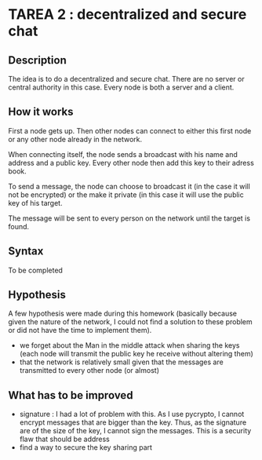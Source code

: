 # TAREA 2 : decentralized and secure chat

## Description

The idea is to do a decentralized and secure chat. There are no server or central authority in this case. Every node is both a server and a client.

## How it works

First a node gets up. Then other nodes can connect to either this first node or any other node already in the network.

When connecting itself, the node sends a broadcast with his name and address and a public key. Every other node then add this key to their adress book.

To send a message, the node can choose to broadcast it (in the case it will not be encrypted) or the make it private (in this case it will use the public key of his target.

The message will be sent to every person on the network until the target is found.

## Syntax

To be completed

## Hypothesis

A few hypothesis were made during this homework (basically because given the nature of the network, I could not find a solution to these problem or did not have the time to implement them).

- we forget about the Man in the middle attack when sharing the keys (each node will transmit the public key he receive without altering them)
- that the network is relatively small given that the messages are transmitted to every other node (or almost)

## What has to be improved

- signature : I had a lot of problem with this. As I use pycrypto, I cannot encrypt messages that are bigger than the key. Thus, as the signature are of the size of the key, I cannot sign the messages. This is a security flaw that should be address
- find a way to secure the key sharing part
